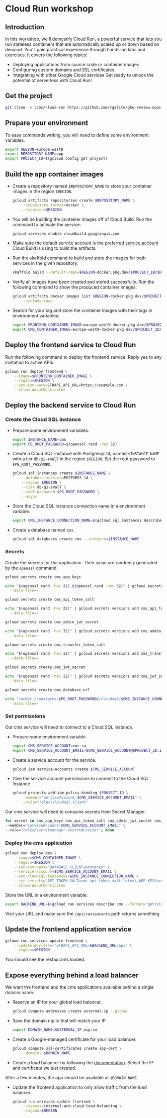 # Cloud Run workshop

## Introduction

In this workshop, we'll demystify Cloud Run, a powerful service that lets you run stateless containers that are automatically scaled up or down based on demand. You'll gain practical experience through hands-on labs and exercises. It covers the following topics:

- Deploying applications from source code or container images
- Configuring custom domains and SSL certificates
- Integrating with other Google Cloud services Get ready to unlock the potential of serverless with Cloud Run!

## Get the project

```bash
git clone -b labs/cloud-run https://github.com/rgalite/gke-review-apps-delivery-workshop
```

## Prepare your environment

To ease commands writing, you will need to define some environment variables.

```bash
export REGION=europe-west9
export REPOSITORY_NAME=app
export PROJECT_ID=$(gcloud config get project)
```

## Build the app container images

- Create a repository named `$REPOSITORY_NAME` to store your container images in the region `$REGION`.

  ```bash
  gcloud artifacts repositories create $REPOSITORY_NAME \
      --repository-format=docker \
      --location=$REGION
  ```

- You will be building the container images off of Cloud Build. Run the command to activate the service:

  ```bash
  gcloud services enable cloudbuild.googleapis.com
  ```

- Make sure the default service account is the [preferred service account](https://cloud.google.com/build/docs/securing-builds/configure-user-specified-service-accounts) Cloud Build is using to build the artifacts.

- Run the skaffold command to build and store the images for both services in the given repository.

  ```bash
  skaffold build --default-repo=$REGION-docker.pkg.dev/$PROJECT_ID/$REPOSITORY_NAME -p prod,cb
  ```

- Verify all images have been created and stored successfully. Run the following command to show the produced container images:

  ```bash
  gcloud artifacts docker images list $REGION-docker.pkg.dev/$PROJECT_ID/$REPOSITORY_NAME \
      --include-tags
  ```

- Search for your tag and store the container images with their tags in environment variables:

  ```bash
  export FRONTEND_CONTAINER_IMAGE=europe-west9-docker.pkg.dev/$PROJECT_ID/$REPOSITORY_NAME/frontend:513aefb
  export CMS_CONTAINER_IMAGE=europe-west9-docker.pkg.dev/$PROJECT_ID/$REPOSITORY_NAME/cms:513aefb
  ```

## Deploy the frontend service to Cloud Run

Run the following command to deploy the frontend service. Reply yes to any invitation to active APIs.

```bash
gcloud run deploy frontend \
    --image=$FRONTEND_CONTAINER_IMAGE \
    --region=$REGION \
    --set-env-vars=STRAPI_API_URL=https://example.com \
    --allow-unauthenticated
```

## Deploy the backend service to Cloud Run

### Create the Cloud SQL instance

- Prepare some environment variables.

  ```bash
  export INSTANCE_NAME=cms
  export PG_ROOT_PASSWORD=$(openssl rand -hex 32)
  ```

- Create a Cloud SQL instance with Postgresql 14, named `$INSTANCE_NAME` with a tier `db-g1-small` in the region `$REGION`.
  Set the root password to `$PG_ROOT_PASSWORD`.

  ```bash
  gcloud sql instances create $INSTANCE_NAME \
      --database-version=POSTGRES_14 \
      --region $REGION \
      --tier db-g1-small \
      --root-password $PG_ROOT_PASSWORD \
      --async
  ```

- Store the Cloud SQL instance connection name in a environment variable.

  ```bash
  export CMS_INSTANCE_CONNECTION_NAME=$(gcloud sql instances describe cms --format="get(connectionName)")
  ```

- Create a database named `cms`.

  ```bash
  gcloud sql databases create cms --instance=$INSTANCE_NAME
  ```

### Secrets

Create the secrets for the application. Their value are randomly generated by the `openssl` command.

```bash
gcloud secrets create cms_app_keys

echo "$(openssl rand -hex 32),$(openssl rand -hex 32)" | gcloud secrets versions add cms_app_keys \
  --data-file=-
```

```bash
gcloud secrets create cms_api_token_salt

echo "$(openssl rand -hex 32)" | gcloud secrets versions add cms_api_token_salt \
  --data-file=-
```

```bash
gcloud secrets create cms_admin_jwt_secret

echo "$(openssl rand -hex 32)" | gcloud secrets versions add cms_admin_jwt_secret \
  --data-file=-
```

```bash
gcloud secrets create cms_transfer_token_salt

echo "$(openssl rand -hex 32)" | gcloud secrets versions add cms_transfer_token_salt \
  --data-file=-
```

```bash
gcloud secrets create cms_jwt_secret

echo "$(openssl rand -hex 32)" | gcloud secrets versions add cms_jwt_secret \
  --data-file=-
```

```bash
gcloud secrets create cms_database_url

echo "socket://postgres:$PG_ROOT_PASSWORD@/cloudsql/$CMS_INSTANCE_CONNECTION_NAME?db=cms" | gcloud secrets versions add cms_database_url \
  --data-file=-
```

### Set permissions

Our cms service will need to connect to a Cloud SQL instance.

- Prepare some environment variable

  ```bash
  export CMS_SERVICE_ACCOUNT=cms-sa
  export CMS_SERVICE_ACCOUNT_EMAIL=$CMS_SERVICE_ACCOUNT@$PROJECT_ID.iam.gserviceaccount.com
  ```

- Create a service account for the service.

  ```bash
  gcloud iam service-accounts create $CMS_SERVICE_ACCOUNT
  ```

- Give the service account permissions to connect to the Cloud SQL Instance

  ```bash
  gcloud projects add-iam-policy-binding $PROJECT_ID \
      --member="serviceAccount:$CMS_SERVICE_ACCOUNT_EMAIL" \
      --role="roles/cloudsql.client"
  ```

Our cms service will need to consume secrets from Secret Manager.

```bash
for secret in cms_app_keys cms_api_token_salt cms_admin_jwt_secret cms_transfer_token_salt cms_jwt_secret cms_database_url; do gcloud secrets add-iam-policy-binding $secret \
--member="serviceAccount:$CMS_SERVICE_ACCOUNT_EMAIL" \
--role="roles/secretmanager.secretAccessor"; done
```

### Deploy the cms application

```bash
gcloud run deploy cms \
    --image=$CMS_CONTAINER_IMAGE \
    --region=$REGION \
    --set-env-vars="DATABASE_CLIENT=postgres" \
    --service-account=$CMS_SERVICE_ACCOUNT_EMAIL \
    --set-cloudsql-instances=$CMS_INSTANCE_CONNECTION_NAME \
    --set-secrets="API_TOKEN_SALT=cms_api_token_salt:latest,APP_KEYS=cms_app_keys:latest,ADMIN_JWT_SECRET=cms_admin_jwt_secret:latest,TRANSFER_TOKEN_SALT=cms_transfer_token_salt:latest,JWT_SECRET=cms_jwt_secret:latest,DATABASE_URL=cms_database_url:latest" \
    --allow-unauthenticated
```

Store the URL in a environment variable:

```bash
export BACKEND_URL=$(gcloud run services describe cms --format="get(status.url)" --region=$REGION)
```

Visit your URL and make sure the `/api/restaurants` path returns something.

## Update the frontend application service

```bash
gcloud run services update frontend \
    --update-env-vars="STRAPI_API_URL=$BACKEND_URL/api" \
    --region=$REGION
```

You should see the restaurants loaded.

## Expose everything behind a load balancer

We want the frontend and the cms applications available behind a single domain name.

- Reserve an IP for your global load balancer.

  ```bash
  gcloud compute addresses create external-ip --global
  ```

- Save the domain nip.io that will match your IP.

  ```bash
  export DOMAIN_NAME=$EXTERNAL_IP.nip.io
  ```

- Create a Google-managed certificate for your load balancer.

  ```bash
  gcloud compute ssl-certificates create app-cert \
      --domains $DOMAIN_NAME
  ```

- Create a load balancer by following the [documentation](https://cloud.google.com/load-balancing/docs/https/setting-up-https-serverless#console_1). Select the IP and certificate we just created.

After a few minutes, the app should be available at `$DOMAIN_NAME`.

- Update the frontend application to only allow traffic from the load balancer.

  ```bash
  gcloud run services update frontend \
      --ingress=internal-and-cloud-load-balancing \
      --region=$REGION
  ```
